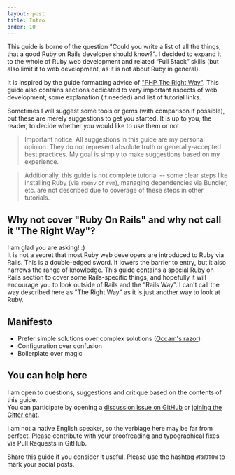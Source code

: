 ```yaml
---
layout: post
title: Intro
order: 10
---
```


This guide is borne of the question "Could you write a list of all the things, that a good Ruby on Rails developer should know?". I decided to expand it to the whole of Ruby web development and related “Full Stack” skills (but also limit it to web development, as it is not about Ruby in general).

It is inspired by the guide formatting advice of ["PHP The Right Way"](http://www.phptherightway.com/). This guide also contains sections dedicated to very important aspects of web development, some explanation (if needed) and list of tutorial links.

Sometimes I will suggest some tools or gems (with comparison if possible), but these are merely suggestions to get you started. It is up to you, the reader, to decide whether you would like to use them or not.

> Important notice. All suggestions in this guide are my personal opinion. They do not represent absolute truth or generally-accepted best practices. My goal is simply to make suggestions based on my experience.

> Additionally, this guide is not complete tutorial -- some clear steps like installing Ruby (via `rbenv` or `rvm`), managing dependencies via Bundler, etc. are not described due to coverage of these steps in other tutorials.

## Why not cover "Ruby On Rails" and why not call it "The Right Way"?
I am glad you are asking! :)  
It is not a secret that most Ruby web developers are introduced to Ruby via Rails. This is a double-edged sword. It lowers the barrier to entry, but it also narrows the range of knowledge. This guide contains a special Ruby on Rails section to cover some Rails-specific things, and hopefully it will encourage you to look outside of Rails and the “Rails Way”. I can't call the way described here as "The Right Way" as it is just another way to look at Ruby.

## Manifesto

* Prefer simple solutions over complex solutions ([Occam's razor](https://en.wikipedia.org/wiki/Occam%27s_razor))
* Configuration over confusion
* Boilerplate over magic

## You can help here

I am open to questions, suggestions and critique based on the contents of this guide.  
You can participate by opening a [discussion issue on GitHub](https://github.com/iJackUA/rwdtow/issues/new) or [joining the Gitter chat](https://gitter.im/iJackUA/rwdtow).

I am not a native English speaker, so the verbiage here may be far from perfect. Please contribute with your proofreading and typographical fixes via Pull Requests in GitHub.

Share this guide if you consider it useful. Please use the hashtag `#RWDTOW` to mark your social posts.
